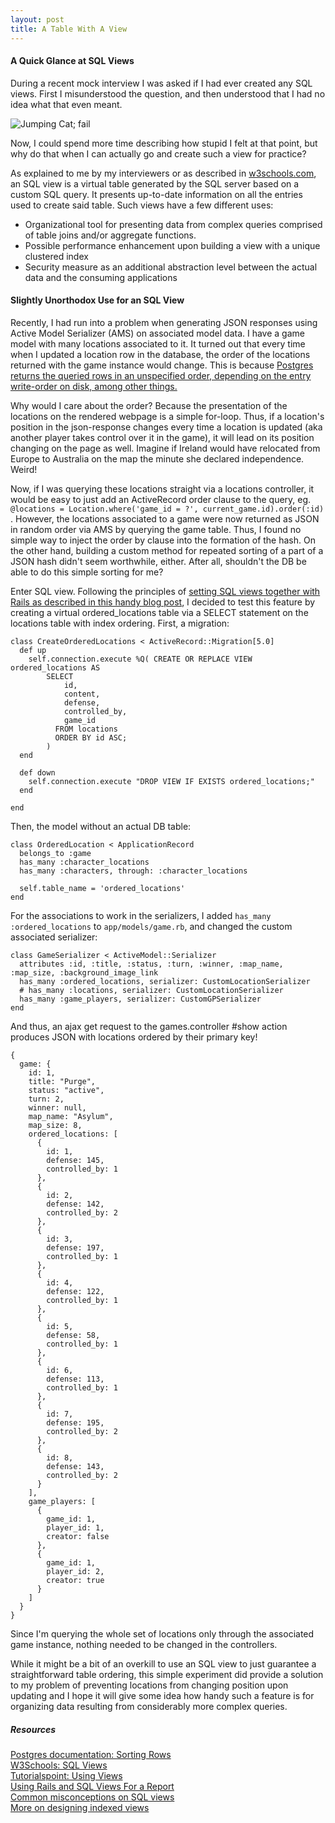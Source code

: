 ```yaml
---
layout: post
title: A Table With A View
---
```


#### A Quick Glance at SQL Views   

During a recent mock interview I was asked if I had ever created any SQL views. First I misunderstood the question, and then understood that I had no idea what that even meant.

![Jumping Cat; fail](http://www.ohmagif.com/wp-content/uploads/2013/12/epic-cat-jumping-attempt-fail.gif)

Now, I could spend more time describing how stupid I felt at that point, but why do that when I can actually go and create such a view for practice?

As explained to me by my interviewers or as described in [w3schools.com](http://www.w3schools.com/sql/sql_view.asp), an SQL view is a virtual table generated by the SQL server based on a custom SQL query. It presents up-to-date information on all the entries used to create said table. Such views have a few different uses:   

  * Organizational tool for presenting data from complex queries comprised of table joins and/or aggregate functions.  
  * Possible performance enhancement upon building a view with a unique clustered index  
  * Security measure as an additional abstraction level between the actual data and the consuming applications

#### Slightly Unorthodox Use for an SQL View   

Recently, I had run into a problem when generating JSON responses using Active Model Serializer (AMS) on associated model data. I have a game model with many locations associated to it. It turned out that every time when I updated a location row in the database, the order of the locations returned with the game instance would change. This is because [Postgres returns the queried rows in an unspecified order, depending on the entry write-order on disk, among other things.](https://www.postgresql.org/docs/9.1/static/queries-order.html)

Why would I care about the order? Because the presentation of the locations on the rendered webpage is a simple for-loop. Thus, if a location's position in the json-response changes every time a location is updated (aka another player takes control over it in the game), it will lead on its position changing on the page as well. Imagine if Ireland would have relocated from Europe to Australia on the map the minute she declared independence. Weird!

Now, if I was querying these locations straight via a locations controller, it would be easy to just add an ActiveRecord order clause to the query, eg. `@locations = Location.where('game_id = ?', current_game.id).order(:id)` . However, the locations associated to a game were now returned as JSON in random order via AMS by querying the game table. Thus, I found no simple way to inject the order by clause into the formation of the hash. On the other hand, building a custom method for repeated sorting of a part of a JSON hash didn't seem worthwhile, either. After all, shouldn't the DB be able to do this simple sorting for me?

Enter SQL view. Following the principles of [setting SQL views together with Rails as described in this handy blog post](https://rietta.com/blog/2013/11/28/rails-and-sql-views-for-a-report/), I decided to test this feature by creating a virtual ordered_locations table via a SELECT statement on the locations table with index ordering. First, a migration:

<pre><code class="x-long">class CreateOrderedLocations < ActiveRecord::Migration[5.0]
  def up
    self.connection.execute %Q( CREATE OR REPLACE VIEW ordered_locations AS
        SELECT
            id,
            content,
            defense,
            controlled_by,
            game_id
          FROM locations
          ORDER BY id ASC;
        )
  end

  def down
    self.connection.execute "DROP VIEW IF EXISTS ordered_locations;"
  end

end</code></pre>

Then, the model without an actual DB table:
<pre><code class="long">class OrderedLocation < ApplicationRecord
  belongs_to :game
  has_many :character_locations
  has_many :characters, through: :character_locations

  self.table_name = 'ordered_locations'
end
</code></pre>

For the associations to work in the serializers, I added `has_many :ordered_locations` to `app/models/game.rb`, and changed the custom associated serializer:
<pre><code class="long">class GameSerializer < ActiveModel::Serializer
  attributes :id, :title, :status, :turn, :winner, :map_name, :map_size, :background_image_link
  has_many :ordered_locations, serializer: CustomLocationSerializer
  # has_many :locations, serializer: CustomLocationSerializer
  has_many :game_players, serializer: CustomGPSerializer
end
</code></pre>

And thus, an ajax get request to the games.controller #show action produces JSON with locations ordered by their primary key!
<pre><code class="x-long">{
  game: {
    id: 1,
    title: "Purge",
    status: "active",
    turn: 2,
    winner: null,
    map_name: "Asylum",
    map_size: 8,
    ordered_locations: [
      {
        id: 1,
        defense: 145,
        controlled_by: 1
      },
      {
        id: 2,
        defense: 142,
        controlled_by: 2
      },
      {
        id: 3,
        defense: 197,
        controlled_by: 1
      },
      {
        id: 4,
        defense: 122,
        controlled_by: 1
      },
      {
        id: 5,
        defense: 58,
        controlled_by: 1
      },
      {
        id: 6,
        defense: 113,
        controlled_by: 1
      },
      {
        id: 7,
        defense: 195,
        controlled_by: 2
      },
      {
        id: 8,
        defense: 143,
        controlled_by: 2
      }
    ],
    game_players: [
      {
        game_id: 1,
        player_id: 1,
        creator: false
      },
      {
        game_id: 1,
        player_id: 2,
        creator: true
      }
    ]
  }
}</code></pre>

Since I'm querying the whole set of locations only through the associated game instance, nothing needed to be changed in the controllers.

While it might be a bit of an overkill to use an SQL view to just guarantee a straightforward table ordering, this simple experiment did provide a solution to my problem of preventing locations from changing position upon updating and I hope it will give some idea how handy such a feature is for organizing data resulting from considerably more complex queries.


##### Resources    

[Postgres documentation: Sorting Rows](https://www.postgresql.org/docs/9.1/static/queries-order.html)   
[W3Schools: SQL Views](http://www.w3schools.com/sql/sql_view.asp)   
[Tutorialspoint: Using Views](https://www.tutorialspoint.com/sql/sql-using-views.htm)   
[Using Rails and SQL Views For a Report](https://rietta.com/blog/2013/11/28/rails-and-sql-views-for-a-report/)   
[Common misconceptions on SQL views](http://www.sqlservercentral.com/blogs/sql_coach/2010/07/29/poor-little-misunderstood-views/)    
[More on designing indexed views](https://msdn.microsoft.com/en-us/library/ms187864.aspx)   
